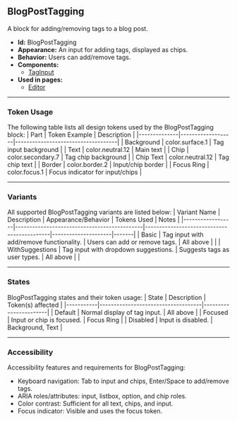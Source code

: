 ## BlogPostTagging
A block for adding/removing tags to a blog post.
- **Id:** BlogPostTagging
- **Appearance:** An input for adding tags, displayed as chips.
- **Behavior:** Users can add/remove tags.
- **Components:**
  - [TagInput](../components/TagInput.md)
- **Used in pages:**
  - [Editor](../pages/Editor.md)

---

### Token Usage
The following table lists all design tokens used by the BlogPostTagging block:
| Part         | Token Example      | Description                        |
|--------------|-------------------|------------------------------------|
| Background   | color.surface.1   | Tag input background               |
| Text         | color.neutral.12  | Main text                          |
| Chip         | color.secondary.7 | Tag chip background                |
| Chip Text    | color.neutral.12  | Tag chip text                      |
| Border       | color.border.2    | Input/chip border                  |
| Focus Ring   | color.focus.1     | Focus indicator for input/chips    |

---

### Variants
All supported BlogPostTagging variants are listed below:
| Variant Name     | Description                                 | Appearance/Behavior                        | Tokens Used         | Notes |
|------------------|---------------------------------------------|--------------------------------------------|---------------------|-------|
| Basic            | Tag input with add/remove functionality.    | Users can add or remove tags.              | All above           |       |
| WithSuggestions  | Tag input with dropdown suggestions.        | Suggests tags as user types.               | All above           |       |

---

### States
BlogPostTagging states and their token usage:
| State     | Description                        | Token(s) affected      |
|-----------|------------------------------------|-----------------------|
| Default   | Normal display of tag input.       | All above             |
| Focused   | Input or chip is focused.          | Focus Ring            |
| Disabled  | Input is disabled.                 | Background, Text      |

---

### Accessibility
Accessibility features and requirements for BlogPostTagging:
- Keyboard navigation: Tab to input and chips, Enter/Space to add/remove tags.
- ARIA roles/attributes: input, listbox, option, and chip roles.
- Color contrast: Sufficient for all text, chips, and input.
- Focus indicator: Visible and uses the focus token.
